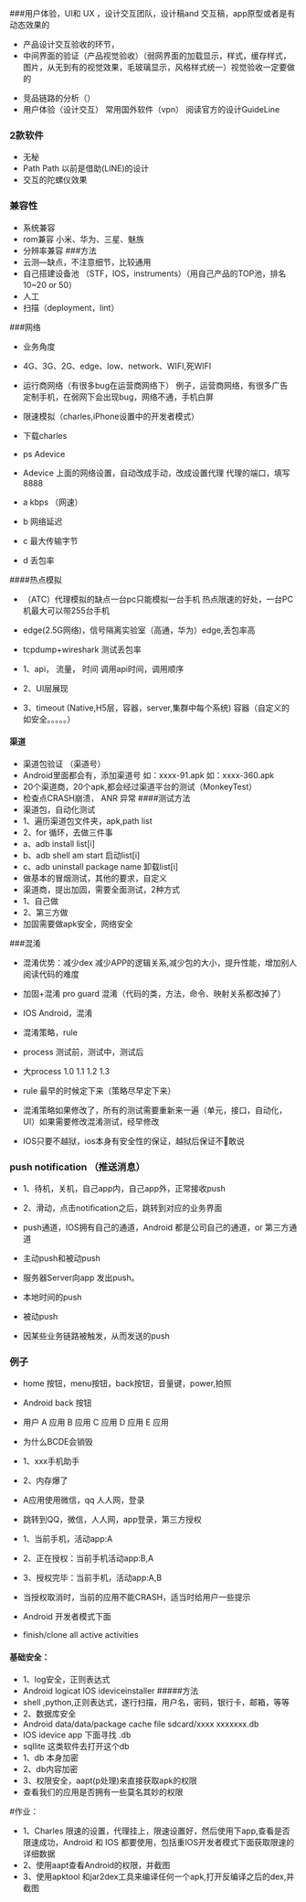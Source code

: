 ###用户体验，UI和 UX ，设计交互团队，设计稿and 交互稿，app原型或者是有动态效果的
+ 产品设计交互验收的环节，
+ 中间界面的验证（产品视觉验收）（弱网界面的加载显示，样式，缓存样式，图片，从无到有的视觉效果，毛玻璃显示，风格样式统一）视觉验收一定要做的
* 竞品链路的分析（）
* 用户体验（设计交互）
	常用国外软件（vpn）
	阅读官方的设计GuideLine

### 2款软件
* 无秘
* Path    Path 以前是借助(LINE)的设计
* 交互的陀螺仪效果

### 兼容性
* 系统兼容
* rom兼容 小米、华为、三星、魅族
* 分辨率兼容
###方法
* 云测—缺点，不注意细节，比较通用
* 自己搭建设备池 （STF，IOS，instruments）（用自己产品的TOP池，排名10~20 or 50）
* 人工
* 扫描（deployment，lint）

###网络
* 业务角度
* 4G、3G、2G、edge、low、network、WIFI,死WIFI
* 运行商网络（有很多bug在运营商网络下）
例子，运营商网络，有很多广告
	定制手机，在弱网下会出现bug，网络不通，手机白屏
* 限速模拟（charles,iPhone设置中的开发者模式）

* 下载charles
* ps Adevice
* Adevice 上面的网络设置，自动改成手动，改成设置代理
代理的端口，填写8888
* a  kbps （网速）
* b 网络延迟
* c 最大传输字节
* d 丢包率

####热点模拟
* （ATC）代理模拟的缺点一台pc只能模拟一台手机
热点限速的好处，一台PC机最大可以带255台手机
* edge(2.5G网络)，信号隔离实验室（高通，华为）edge,丢包率高
* tcpdump+wireshark 测试丢包率

* 1、api， 流量， 时间 调用api时间，调用顺序
* 2、UI层展现
* 3、timeout (Native,H5层，容器，server,集群中每个系统) 容器（自定义的如安全。。。。。）

#### 渠道
* 渠道包验证 （渠道号）
* Android里面都会有，添加渠道号
如：xxxx-91.apk
如：xxxx-360.apk
* 20个渠道商，20个apk,都会经过渠道平台的测试（MonkeyTest）
* 检查点CRASH崩溃， ANR 异常
####测试方法
* 渠道包，自动化测试
* 1、遍历渠道包文件夹，apk,path list
* 2、for 循环，去做三件事
* a、adb install list[i]
* b、adb shell am start 启动list[i]
* c、adb uninstall package name 卸载list[i]
* 做基本的冒烟测试，其他的要求，自定义
* 渠道商，提出加固，需要全面测试，2种方式
* 1、自己做
* 2、第三方做
* 加固需要做apk安全，网络安全

###混淆
* 混淆优势：减少dex  减少APP的逻辑关系,减少包的大小，提升性能，增加别人阅读代码的难度
* 加固+混淆 pro guard  混淆（代码的类，方法，命令、映射关系都改掉了）
* IOS Android，混淆
* 混淆策略，rule 
* process 测试前，测试中，测试后
* 大process 1.0 1.1 1.2 1.3 
* rule 最早的时候定下来（策略尽早定下来）
* 混淆策略如果修改了，所有的测试需要重新来一遍（单元，接口，自动化，UI）如果需要修改混淆测试，经早修改

* IOS只要不越狱，ios本身有安全性的保证，越狱后保证不敢说

### push notification （推送消息）
* 1、待机，关机，自己app内，自己app外，正常接收push
* 2、滑动，点击notification之后，跳转到对应的业务界面

* push通道，IOS拥有自己的通道，Android 都是公司自己的通道，or 第三方通道
* 主动push和被动push
* 服务器Server向app 发出push。
* 本地时间的push 

* 被动push 
* 因某些业务链路被触发，从而发送的push
###  例子
* home 按钮，menu按钮，back按钮，音量键，power,拍照
* Android back 按钮
* 用户
A 应用
B 应用
C 应用
D 应用
E 应用
* 为什么BCDE会销毁
* 1、xxx手机助手
* 2、内存爆了

* A应用使用微信，qq 人人网，登录
* 跳转到QQ，微信，人人网，app登录，第三方授权
* 1、当前手机，活动app:A
* 2、正在授权：当前手机活动app:B,A
* 3、授权完毕：当前手机，活动app:A,B
* 当授权取消时，当前的应用不能CRASH，适当时给用户一些提示
* Android 开发者模式下面
* finish/clone all active activities 

#### 基础安全：
* 1、log安全，正则表达式
* Android logicat IOS ideviceinstaller
#####方法
* shell ,python,正则表达式，遂行扫描，用户名，密码，银行卡，邮箱，等等
* 2、数据库安全
* Android data/data/package cache file
	     sdcard/xxxx
	     xxxxxxx.db
* IOS idevice app 下面寻找 .db
* sqllite 这类软件去打开这个db
* 1、db 本身加密
* 2、db内容加密
* 3、权限安全，aapt(p处理)来直接获取apk的权限
* 查看我们的应用是否拥有一些莫名其妙的权限



#作业：

* 1、Charles 限速的设置，代理挂上，限速设置好，然后使用下app,查看是否限速成功，Android 和 IOS 都要使用，包括重IOS开发者模式下面获取限速的详细数据
* 2、使用aapt查看Android的权限，并截图
* 3、使用apktool 和jar2dex工具来编译任何一个apk,打开反编译之后的dex,并截图 
 